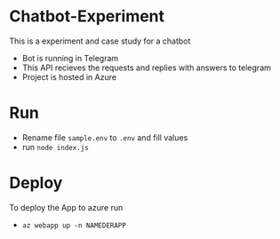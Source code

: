 # Chatbot-Experiment

This is a experiment and case study for a chatbot

- Bot is running in Telegram
- This API recieves the requests and replies with answers to telegram
- Project is hosted in Azure

# Run

- Rename file `sample.env` to `.env` and fill values
- run `node index.js`

# Deploy

To deploy the App to azure run

- `az webapp up -n NAMEDERAPP`
